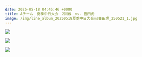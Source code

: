 ```yaml
---
date: 2025-05-18 04:45:46 +0000
title: Aチーム　夏季中日大会　2回戦　vs. 豊田虎
image: /img/line_album_20250518夏季中日大会vs豊田虎_250521_1.jpg
---
```

![](/img/line_album_20250518夏季中日大会vs豊田虎_250521_2.jpg)

![](/img/line_album_20250518夏季中日大会vs豊田虎_250521_3.jpg)

![](/img/line_album_20250518夏季中日大会vs豊田虎_250521_4.jpg)
